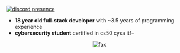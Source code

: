 [![discord presence](https://lanyard.cnrad.dev/api/1290478829168623616?hideBadges=true&idleMessage=%22The%20memory%20of%20everything%20is%20very%20soon%20overwhelmed%20in%20time.%22)](https://discord.com/users/1290478829168623616)
- **18 year old full-stack developer** with ~3.5 years of programming experience
- **cybersecurity student** certified in cs50 cysa itf+
<p align="center">  
  <img src="https://komarev.com/ghpvc/?username=0hook&color=grey" alt="fax" width="" height="">
</p>
